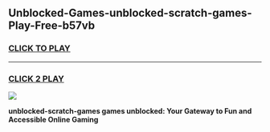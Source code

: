 
## Unblocked-Games-unblocked-scratch-games-Play-Free-b57vb
<h3>
<a href="https://premium76.site?title=unblocked-scratch-games&ref=19M">CLICK TO PLAY</a></h3>
<hr>

<h3>
<a href="https://premium76.site?title=unblocked-scratch-games&ref=19M">CLICK 2 PLAY</a>
  
</h3>

<a href="https://premium76.site?title=unblocked-scratch-games&ref=19M"><img src="https://clearcache.store/games.png"></a>


**unblocked-scratch-games games unblocked: Your Gateway to Fun and Accessible Online Gaming**
